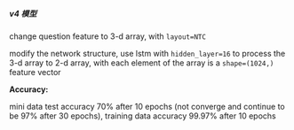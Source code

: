 ##### v4 模型

change question feature to 3-d array, with `layout=NTC`

modify the network structure, use lstm with `hidden_layer=16` to process the 3-d array to 2-d array, with each element of the array is a `shape=(1024,)` feature vector

**Accuracy:**

mini data test accuracy 70% after 10 epochs (not converge and continue to be 97% after 30 epochs), training data accuracy 99.97% after 10 epochs
